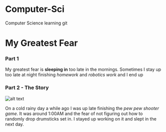 # Computer-Sci
Computer Science learning git

# My Greatest Fear

### Part 1

My greatest fear is **sleeping in** too late in the mornings. Sometimes I stay up too late at night finishing *homework* and *robotics work* and I end up 

### Part 2 - **The Story**

![alt text](image.jpg)
	
On a cold rainy day a while ago I was up late finishing the *pew pew shooter game*. It was around 1:00AM and the fear of not figuring out how to randomly drop drumsticks set in. I stayed up working on it and slept in the next day.  

